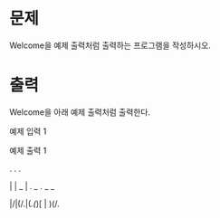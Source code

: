 # 문제
Welcome을 예제 출력처럼 출력하는 프로그램을 작성하시오.

# 출력
Welcome을 아래 예제 출력처럼 출력한다.

예제 입력 1 

예제 출력 1

.  .   .

|  | _ | _. _ ._ _  _

|/\|(/.|(_.(_)[ | )(/.
